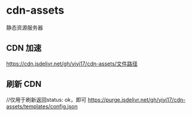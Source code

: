# cdn-assets
静态资源服务器


## CDN 加速
https://cdn.jsdelivr.net/gh/yiyi17/cdn-assets/文件路径

## 刷新 CDN

//仅用于刷新返回status: ok，即可
https://purge.jsdelivr.net/gh/yiyi17/cdn-assets/templates/config.json

